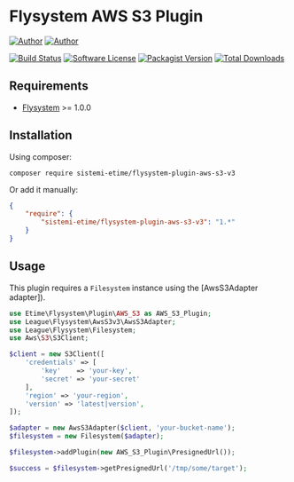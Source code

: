 # Flysystem AWS S3 Plugin

[![Author](http://img.shields.io/badge/author-mauro.braggio.svg?style=flat-square)](https://www.e-time.it)
[![Author](https://img.shields.io/badge/author-www.e--time.it-blue.svg?style=flat-square)](https://www.e-time.it)

[![Build Status](https://img.shields.io/travis/sistemi-etime/flysystem-plugin-aws-s3-v3/master.svg?style=flat-square)](https://travis-ci.org/sistemi-etime/flysystem-plugin-aws-s3-v3)
[![Software License](https://img.shields.io/badge/license-MIT-brightgreen.svg?style=flat-square)](LICENSE)
[![Packagist Version](https://img.shields.io/packagist/v/sistemi-etime/flysystem-plugin-aws-s3-v3.svg?style=flat-square)](https://packagist.org/packages/sistemi-etime/flysystem-plugin-aws-s3-v3)
[![Total Downloads](https://img.shields.io/packagist/dt/sistemi-etime/flysystem-plugin-aws-s3-v3.svg?style=flat-square)](https://packagist.org/packages/sistemi-etime/flysystem-plugin-aws-s3-v3)

## Requirements

+ [Flysystem](http://flysystem.thephpleague.com/) >= 1.0.0

## Installation

Using composer:

```
composer require sistemi-etime/flysystem-plugin-aws-s3-v3
```

Or add it manually:

```json
{
    "require": {
        "sistemi-etime/flysystem-plugin-aws-s3-v3": "1.*"
    }
}
```

## Usage

This plugin requires a `Filesystem` instance using the [AwsS3Adapter adapter]).

```php
use Etime\Flysystem\Plugin\AWS_S3 as AWS_S3_Plugin;
use League\Flysystem\AwsS3v3\AwsS3Adapter;
use League\Flysystem\Filesystem;
use Aws\S3\S3Client;

$client = new S3Client([
    'credentials' => [
        'key'    => 'your-key',
        'secret' => 'your-secret'
    ],
    'region' => 'your-region',
    'version' => 'latest|version',
]);

$adapter = new AwsS3Adapter($client, 'your-bucket-name');
$filesystem = new Filesystem($adapter);

$filesystem->addPlugin(new AWS_S3_Plugin\PresignedUrl());

$success = $filesystem->getPresignedUrl('/tmp/some/target');
```